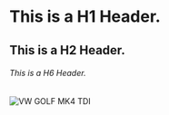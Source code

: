 # This is a H1 Header.
## This is a H2 Header.
###### This is a H6 Header.
![VW GOLF MK4 TDI](https://devirsaati.com/wp-content/uploads/2021/03/vw_Golf_4_005.jpg)
